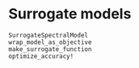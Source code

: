 # Surrogate models

```@docs
SurrogateSpectralModel
wrap_model_as_objective
make_surrogate_function
optimize_accuracy!
```